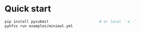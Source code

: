 # Quick start

```bash
pip install pysubmit                       # or local `-e .`
pyhfss run examples/minimal.yml
```